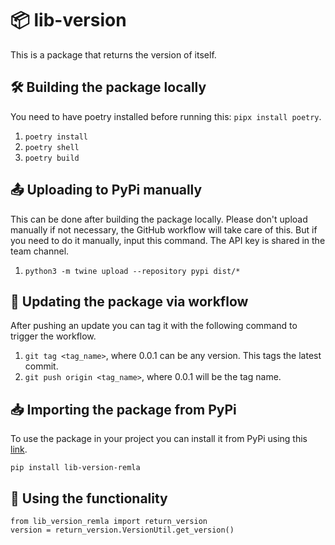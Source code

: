 # 📦 lib-version
This is a package that returns the version of itself. 

## 🛠️ Building the package locally
You need to have poetry installed before running this: ```pipx install poetry```.
1. ```poetry install```
2. ```poetry shell```
3. ```poetry build```

## 📤 Uploading to PyPi manually
This can be done after building the package locally. Please don't upload manually if not necessary, the GitHub workflow will take care of this. But if you need to do it manually, input this command. The API key is shared in the team channel.
1. ```python3 -m twine upload --repository pypi dist/*```  

## 🔄 Updating the package via workflow
After pushing an update you can tag it with the following command to trigger the workflow.
1. ```git tag <tag_name>```, where 0.0.1 can be any version. This tags the latest commit. 
2. ```git push origin <tag_name>```, where 0.0.1 will be the tag name.

## 📥 Importing the package from PyPi
To use the package in your project you can install it from PyPi using this [link](https://pypi.org/project/lib-version-remla/).

```pip install lib-version-remla```

## 🚀 Using the functionality
```
from lib_version_remla import return_version
version = return_version.VersionUtil.get_version()
```